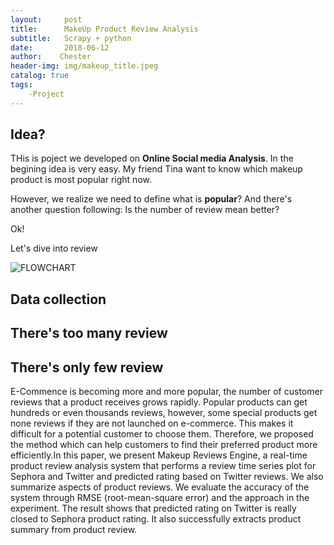 ```yaml
---
layout:     post
title:      MakeUp Product Review Analysis
subtitle:   Scrapy + python
date:       2018-06-12
author:    Chester
header-img: img/makeup_title.jpeg
catalog: true
tags:
    -Project
---
```



## Idea?
THis is poject we developed on **Online Social media Analysis**. 
In the begining idea is very easy. My friend Tina want to know which makeup product is most popular right now. 

However, we realize we need to define what is **popular**? And there's another question following: Is the number of review mean better?

Ok! 

Let's dive into review

![FLOWCHART](../img/flowchart_review.png|width=100)


## Data collection

## There's too many review
## There's only few review

E-Commence is becoming more and more popular,
the number of customer reviews that a product receives grows
rapidly. Popular products can get hundreds or even thousands
reviews, however, some special products get none reviews if they
are not launched on e-commerce. This makes it difficult for a
potential customer to choose them. Therefore, we proposed the
method which can help customers to find their preferred product
more efficiently.In this paper, we present Makeup Reviews
Engine, a real-time product review analysis system that performs
a review time series plot for Sephora and Twitter and predicted
rating based on Twitter reviews. We also summarize aspects
of product reviews. We evaluate the accuracy of the system
through RMSE (root-mean-square error) and the approach in
the experiment. The result shows that predicted rating on Twitter
is really closed to Sephora product rating. It also successfully
extracts product summary from product review.


